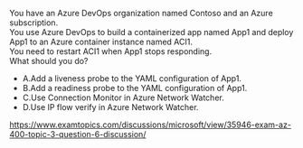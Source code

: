 You have an Azure DevOps organization named Contoso and an Azure subscription.<br/>You use Azure DevOps to build a containerized app named App1 and deploy App1 to an Azure container instance named ACI1.<br/>You need to restart ACI1 when App1 stops responding.<br/>What should you do?<br/><ul><li class="multi-choice-item"><span class="multi-choice-letter" data-choice-letter="A">A.</span>Add a liveness probe to the YAML configuration of App1.</li><li class="multi-choice-item correct-hidden"><span class="multi-choice-letter" data-choice-letter="B">B.</span>Add a readiness probe to the YAML configuration of App1.</li><li class="multi-choice-item"><span class="multi-choice-letter" data-choice-letter="C">C.</span>Use Connection Monitor in Azure Network Watcher.</li><li class="multi-choice-item"><span class="multi-choice-letter" data-choice-letter="D">D.</span>Use IP flow verify in Azure Network Watcher.</li></ul><p><a href="https://www.examtopics.com/discussions/microsoft/view/35946-exam-az-400-topic-3-question-6-discussion/">https://www.examtopics.com/discussions/microsoft/view/35946-exam-az-400-topic-3-question-6-discussion/</a></p><script src="https://giscus.app/client.js"                    data-repo="azsamples/az204"                    data-repo-id="R_kgDOMRXzDQ"                    data-category="General"                    data-category-id="DIC_kwDOMRXzDc4Cgi27"                    data-mapping="pathname"                    data-strict="0"                    data-reactions-enabled="0"                    data-emit-metadata="0"                    data-input-position="bottom"                    data-theme="preferred_color_scheme"                    data-lang="en"                    crossorigin="anonymous"                    async>                    </script>